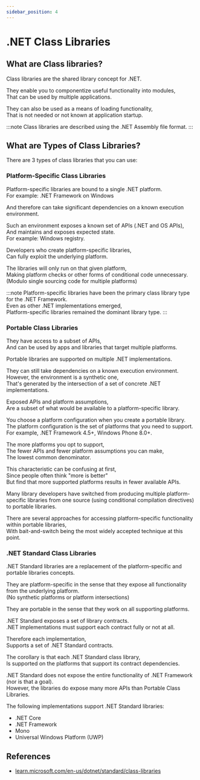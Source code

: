 ```yaml
---
sidebar_position: 4
---
```


# .NET Class Libraries

## What are Class libraries?

Class libraries are the shared library concept for .NET.

They enable you to componentize useful functionality into modules,  
That can be used by multiple applications.

They can also be used as a means of loading functionality,  
That is not needed or not known at application startup.

:::note
Class libraries are described using the .NET Assembly file format.
:::

## What are Types of Class Libraries?

There are 3 types of class libraries that you can use:

### Platform-Specific Class Libraries

<!-- They have access to all the APIs in a given platform.
For example,
.NET Framework on Windows, Xamarin iOS.
But can only be used by apps and libraries that target that platform. -->

Platform-specific libraries are bound to a single .NET platform.  
For example: .NET Framework on Windows

And therefore can take significant dependencies on a known execution environment.

Such an environment exposes a known set of APIs (.NET and OS APIs),  
And maintains and exposes expected state.  
For example: Windows registry.

Developers who create platform-specific libraries,  
Can fully exploit the underlying platform.

The libraries will only run on that given platform,  
Making platform checks or other forms of conditional code unnecessary.  
(Modulo single sourcing code for multiple platforms)

:::note
Platform-specific libraries have been the primary class library type for the .NET Framework.  
Even as other .NET implementations emerged,  
Platform-specific libraries remained the dominant library type.
:::

### Portable Class Libraries

They have access to a subset of APIs,  
And can be used by apps and libraries that target multiple platforms.

Portable libraries are supported on multiple .NET implementations.

They can still take dependencies on a known execution environment.  
However, the environment is a synthetic one,  
That's generated by the intersection of a set of concrete .NET implementations.

Exposed APIs and platform assumptions,  
Are a subset of what would be available to a platform-specific library.

You choose a platform configuration when you create a portable library.  
The platform configuration is the set of platforms that you need to support.  
For example, .NET Framework 4.5+, Windows Phone 8.0+.

The more platforms you opt to support,  
The fewer APIs and fewer platform assumptions you can make,  
The lowest common denominator.

This characteristic can be confusing at first,  
Since people often think "more is better"  
But find that more supported platforms results in fewer available APIs.

Many library developers have switched from producing multiple platform-specific libraries from one source (using conditional compilation directives) to portable libraries.

There are several approaches for accessing platform-specific functionality within portable libraries,  
With bait-and-switch being the most widely accepted technique at this point.

### .NET Standard Class Libraries

.NET Standard libraries are a replacement of the platform-specific and portable libraries concepts.

They are platform-specific in the sense that they expose all functionality from the underlying platform.  
(No synthetic platforms or platform intersections)

They are portable in the sense that they work on all supporting platforms.

.NET Standard exposes a set of library contracts.  
.NET implementations must support each contract fully or not at all.

Therefore each implementation,  
Supports a set of .NET Standard contracts.

The corollary is that each .NET Standard class library,  
Is supported on the platforms that support its contract dependencies.

.NET Standard does not expose the entire functionality of .NET Framework (nor is that a goal).  
However, the libraries do expose many more APIs than Portable Class Libraries.

The following implementations support .NET Standard libraries:

- .NET Core
- .NET Framework
- Mono
- Universal Windows Platform (UWP)

## References

- [learn.microsoft.com/en-us/dotnet/standard/class-libraries](https://learn.microsoft.com/en-us/dotnet/standard/class-libraries)
